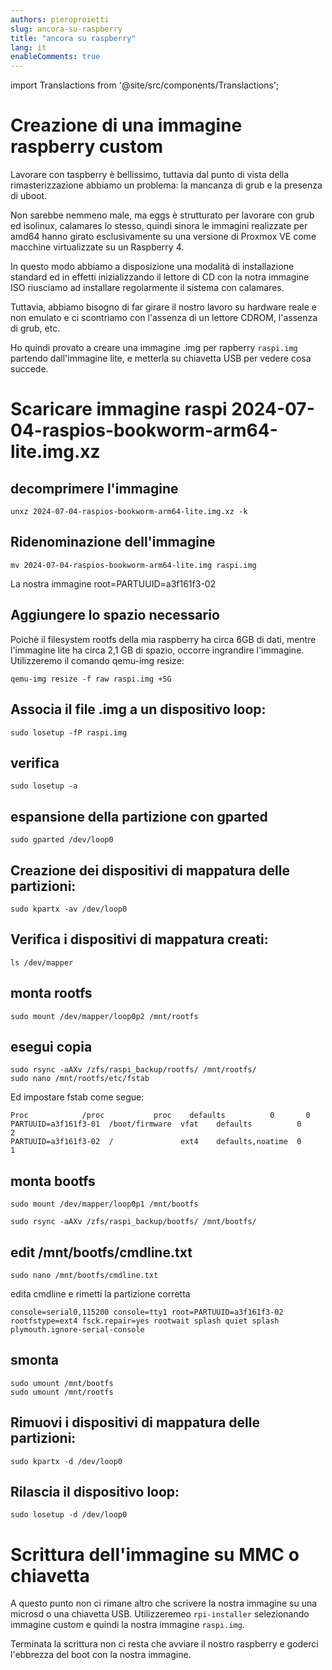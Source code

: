 ```yaml
---
authors: pieroproietti
slug: ancora-su-raspberry
title: "ancora su raspberry"
lang: it
enableComments: true
---
```


import Translactions from '@site/src/components/Translactions';

<Translactions />


# Creazione di una immagine raspberry custom

Lavorare con taspberry è bellissimo, tuttavia dal punto di vista della rimasterizzazione abbiamo un problema: la mancanza di grub e la presenza di uboot.

Non sarebbe nemmeno male, ma eggs è strutturato per lavorare con grub ed isolinux, calamares lo stesso, quindi sinora le immagini realizzate per amd64 
hanno girato esclusivamente su una versione di Proxmox VE come macchine virtualizzate su un Raspberry 4.

In questo modo abbiamo a disposizione una modalità di installazione standard ed in effetti inizializzando il lettore di CD con la notra immagine ISO riusciamo ad installare regolarmente il sistema con calamares.

Tuttavia, abbiamo bisogno di far girare il nostro lavoro su hardware reale e non emulato e ci scontriamo con l'assenza di un lettore CDROM, l'assenza di grub, etc.

Ho quindi provato a creare una immagine .img per rapberry `raspi.img` partendo dall'immagine lite, e metterla su chiavetta USB per vedere cosa succede.

# Scaricare immagine raspi 2024-07-04-raspios-bookworm-arm64-lite.img.xz

## decomprimere l'immagine
```
unxz 2024-07-04-raspios-bookworm-arm64-lite.img.xz -k
```
## Ridenominazione dell'immagine

```
mv 2024-07-04-raspios-bookworm-arm64-lite.img raspi.img
```
La nostra immagine root=PARTUUID=a3f161f3-02

## Aggiungere lo spazio necessario
Poichè il filesystem rootfs della mia raspberry ha circa 6GB di dati, mentre l'immagine lite ha circa 2,1 GB di spazio, occorre ingrandire l'immagine. Utilizzeremo il comando qemu-img resize:

```
qemu-img resize -f raw raspi.img +5G
```

## Associa il file .img a un dispositivo loop:
```
sudo losetup -fP raspi.img
```

## verifica
```
sudo losetup -a
```

## espansione della partizione con gparted
```
sudo gparted /dev/loop0
```

## Creazione dei dispositivi di mappatura delle partizioni:
```
sudo kpartx -av /dev/loop0
```

## Verifica i dispositivi di mappatura creati:
```
ls /dev/mapper
```


## monta rootfs
```
sudo mount /dev/mapper/loop0p2 /mnt/rootfs
```

## esegui copia
```
sudo rsync -aAXv /zfs/raspi_backup/rootfs/ /mnt/rootfs/
sudo nano /mnt/rootfs/etc/fstab
```
Ed impostare fstab come segue:

```
Proc            /proc           proc    defaults          0       0
PARTUUID=a3f161f3-01  /boot/firmware  vfat    defaults          0       2
PARTUUID=a3f161f3-02  /               ext4    defaults,noatime  0       1
```

## monta bootfs
```
sudo mount /dev/mapper/loop0p1 /mnt/bootfs
```

```
sudo rsync -aAXv /zfs/raspi_backup/bootfs/ /mnt/bootfs/
```

##  edit /mnt/bootfs/cmdline.txt
```
sudo nano /mnt/bootfs/cmdline.txt
```

edita cmdline e rimetti la partizione corretta
```
console=serial0,115200 console=tty1 root=PARTUUID=a3f161f3-02 rootfstype=ext4 fsck.repair=yes rootwait splash quiet splash plymouth.ignore-serial-console
```

## smonta
```
sudo umount /mnt/bootfs
sudo umount /mnt/rootfs
```

## Rimuovi i dispositivi di mappatura delle partizioni:
```
sudo kpartx -d /dev/loop0
```

## Rilascia il dispositivo loop:
```
sudo losetup -d /dev/loop0
```
# Scrittura dell'immagine su MMC o chiavetta
A questo punto non ci rimane altro che scrivere la nostra immagine su una microsd o una chiavetta USB. Utilizzeremeo `rpi-installer` selezionando immagine custom e quindi la nostra immagine `raspi.img`.

Terminata la scrittura non ci resta che avviare il nostro raspberry e goderci l'ebbrezza del boot con la nostra immagine.



